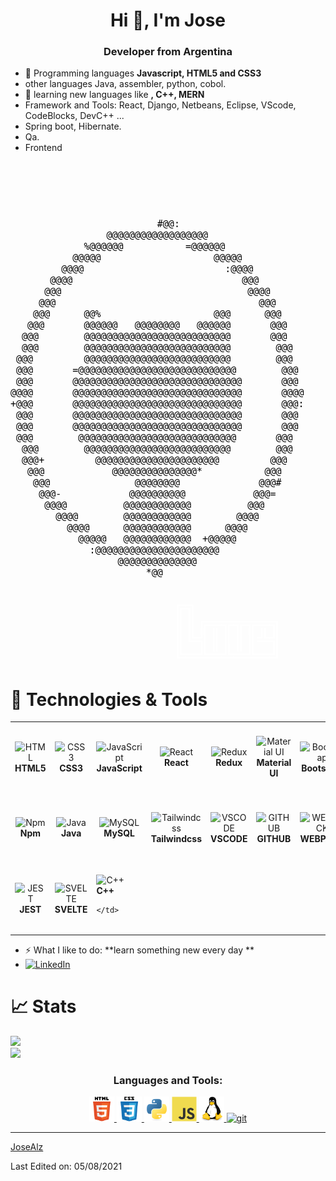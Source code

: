 <h1 align="center">Hi 👋, I'm Jose </h1>
<h3 align="center">Developer from Argentina</h3>



- 🌱 Programming languages **Javascript, HTML5 and CSS3**
- other languages Java, assembler, python, cobol.
- 👯  learning new languages ​​like **, C++, MERN**
- Framework and Tools: React, Django, Netbeans, Eclipse, VScode, CodeBlocks, DevC++ ...
- Spring boot, Hibernate.
- Qa.
- Frontend




<pre style='color:black;font-size:15px;line-height:18px;font-family:monospace;'>





                          #@@:                        
                 @@@@@@@@@@@@@@@@@@                 
             %@@@@@@           =@@@@@@              
           @@@@@                    @@@@@           
         @@@@                         :@@@@         
       @@@@                              @@@        
      @@@                                 @@@@      
     @@@                                    @@@     
    @@@      @@%                    @@@      @@@    
   @@@       @@@@@@   @@@@@@@@   @@@@@@       @@@   
  @@@        @@@@@@@@@@@@@@@@@@@@@@@@@@       @@@   
  @@@        @@@@@@@@@@@@@@@@@@@@@@@@@@        @@@  
 @@@         @@@@@@@@@@@@@@@@@@@@@@@@@@        @@@  
 @@@       =@@@@@@@@@@@@@@@@@@@@@@@@@@@@        @@@ 
 @@@       @@@@@@@@@@@@@@@@@@@@@@@@@@@@@@       @@@ 
@@@@       @@@@@@@@@@@@@@@@@@@@@@@@@@@@@@       @@@@
+@@@       @@@@@@@@@@@@@@@@@@@@@@@@@@@@@@       @@@:
 @@@       @@@@@@@@@@@@@@@@@@@@@@@@@@@@@@       @@@ 
 @@@       @@@@@@@@@@@@@@@@@@@@@@@@@@@@@@       @@@ 
 @@@        @@@@@@@@@@@@@@@@@@@@@@@@@@@@       @@@  
  @@@        @@@@@@@@@@@@@@@@@@@@@@@@@@        @@@  
  @@@+         @@@@@@@@@@@@@@@@@@@@@@         @@@   
   @@@            @@@@@@@@@@@@@@@*           @@@    
    @@@               @@@@@@@@              @@@#    
     @@@-            @@@@@@@@@@            @@@=     
      @@@@          @@@@@@@@@@@@          @@@       
        @@@@        @@@@@@@@@@@@        @@@@        
          @@@@      @@@@@@@@@@@@      @@@@          
            @@@@@   @@@@@@@@@@@@  +@@@@@            
              :@@@@@@@@@@@@@@@@@@@@@@               
                   @@@@@@@@@@@@@@                   
                        *@@                         

</pre>

<pre style="padding-left:260px;color:white;font-size:32px;line-height:26px;margin:6px 0 6px 0;">
&#9556;&#9559;
&#9553;&#9553;&#9556;&#9552;&#9574;&#9574;&#9574;&#9552;&#9559;
&#9553;&#9562;&#9571;&#9553;&#9553;&#9553;&#9553;&#9577;&#9571;
&#9562;&#9552;&#9577;&#9552;&#9577;&#9552;&#9577;&#9552;&#9565;
</pre>
                                 
# 🔧 Technologies & Tools

<table>
  <tr>
    <td align="center" height="108" width="108">
      <img
        src="https://cdn.jsdelivr.net/gh/devicons/devicon/icons/html5/html5-plain.svg"
        width="48"
        height="48"
        alt="HTML"
      />
      <br /><strong>HTML5</strong>
    </td>
    <td align="center" height="108" width="108">
      <img
        src="https://cdn.jsdelivr.net/gh/devicons/devicon/icons/css3/css3-plain.svg"
        width="48"
        height="48"
        alt="CSS3"
      />
      <br /><strong>CSS3</strong>
    </td>
    <td align="center" height="108" width="108">
      <img
        src="https://cdn.jsdelivr.net/gh/devicons/devicon/icons/javascript/javascript-plain.svg"
        width="48"
        height="48"
        alt="JavaScript"
      />
      <br /><strong>JavaScript</strong>
    </td>
    <td align="center" height="108" width="108">
      <img
        src="https://cdn.jsdelivr.net/gh/devicons/devicon/icons/react/react-original.svg"
        width="48"
        height="48"
        alt="React"
      />
      <br /><strong>React</strong>
    </td>
    <td align="center" height="108" width="108">
      <img
        src="https://cdn.jsdelivr.net/gh/devicons/devicon/icons/redux/redux-original.svg"
        width="48"
        height="48"
        alt="Redux"
      />
      <br /><strong>Redux</strong>
    </td>
    <td align="center" height="108" width="108">
      <img
        src="https://cdn.jsdelivr.net/gh/devicons/devicon/icons/materialui/materialui-original.svg"
        width="48"
        height="48"
        alt="Material UI"
      />
      <br /><strong>Material UI</strong>
    </td>
    <td align="center" height="108" width="108">
      <img
        src="https://cdn.jsdelivr.net/gh/devicons/devicon/icons/bootstrap/bootstrap-plain.svg"
        width="48"
        height="48"
        alt="Bootstrap"
      />
      <br /><strong>Bootstrap</strong>
    </td>
    <td align="center" height="108" width="108">
      <img
        src="https://cdn.jsdelivr.net/gh/devicons/devicon/icons/git/git-original.svg"
        width="48"
        height="48"
        alt="Git"
      />
      <br /><strong>Git</strong>
    </td>
  </tr>
  <tr>
    <td align="center" height="108" width="108">
      <img
        src="https://cdn.jsdelivr.net/gh/devicons/devicon/icons/npm/npm-original-wordmark.svg"
        width="48"
        height="48"
        alt="Npm"
      />
      <br /><strong>Npm</strong>
    </td>
    <td align="center" height="108" width="108">
      <img
        src="https://cdn.jsdelivr.net/gh/devicons/devicon/icons/java/java-original-wordmark.svg"
        width="48"
        height="48"
        alt="Java"
      />
      <br /><strong>Java</strong>
    </td>
    <td align="center" height="108" width="108">
      <img
        src="https://cdn.jsdelivr.net/gh/devicons/devicon/icons/mysql/mysql-original-wordmark.svg"
        width="48"
        height="48"
        alt="MySQL"
      />
      <br /><strong>MySQL</strong>
    </td>
    <td align="center" height="108" width="108">
      <img
        src="https://cdn.jsdelivr.net/gh/devicons/devicon/icons/tailwindcss/tailwindcss-plain.svg"
        width="48"
        height="48"
        alt="Tailwindcss"
      />
      <br /><strong>Tailwindcss</strong>
    </td>
    <td align="center" height="108" width="108">
      <img
        src="https://cdn.jsdelivr.net/gh/devicons/devicon/icons/vscode/vscode-original-wordmark.svg"
        width="48"
        height="48"
        alt="VSCODE"
      />
      <br /><strong>VSCODE</strong>
    </td>
    <td align="center" height="108" width="108">
      <img
        src="https://cdn.jsdelivr.net/gh/devicons/devicon/icons/github/github-original-wordmark.svg"
        width="48"
        height="48"
        alt="GITHUB"
      />
      <br /><strong>GITHUB</strong>
    </td>
    <td align="center" height="108" width="108">
      <img
        src="https://cdn.jsdelivr.net/gh/devicons/devicon/icons/webpack/webpack-plain.svg"
        width="48"
        height="48"
        alt="WEBPACK"
      />
      <br /><strong>WEBPACK</strong>
    </td>
    <td align="center" height="108" width="108">
      <img
        src="https://cdn.jsdelivr.net/gh/devicons/devicon/icons/nodejs/nodejs-original.svg"
        width="48"
        height="48"
        alt="NODEJS"
      />
      <strong>NODEJS</strong>
    </td>
  </tr>
  <tr>
    <td align="center" height="108" width="108">
      <img
        src="https://cdn.jsdelivr.net/gh/devicons/devicon/icons/jest/jest-plain.svg"
        width="48"
        height="48"
        alt="JEST"
      />
      <strong>JEST</strong>
    </td>
    <td align="center" height="108" width="108">
      <img
        src="https://cdn.jsdelivr.net/gh/devicons/devicon/icons/svelte/svelte-original.svg"
        width="48"
        height="48"
        alt="SVELTE"
      />
      <strong>SVELTE</strong>
    </td>
    <td >
	<img
		src="https://cdn.jsdelivr.net/gh/devicons/devicon/icons/cplusplus/cplusplus-original.svg"
		width="48"
        height="48"
        alt="C++"
      />
      <strong>C++</strong>
	
	</td>
    
  </tr>  
  
</table>







- ⚡ What I like to do: **learn something new every day **
- <a href="https://www.linkedin.com/in/jose-alzogaray-80b786128/" rel="nofollow"><img src="https://camo.githubusercontent.com/1598532a3542326fff0ea5e0481f39287c1a1a201b07b4fff95c5ecd6a30553e/68747470733a2f2f696d672e736869656c64732e696f2f62616467652f4c696e6b6564496e2d2532333030373742352e7376673f267374796c653d666c61742d737175617265266c6f676f3d6c696e6b6564696e266c6f676f436f6c6f723d7768697465" alt="LinkedIn" data-canonical-src="https://img.shields.io/badge/LinkedIn-%230077B5.svg?&amp;style=flat-square&amp;logo=linkedin&amp;logoColor=white" style="max-width: 100%;"></a>



# 📈 Stats

<img
  src="https://github-readme-stats.vercel.app/api?username=JoseAlz&show_icons=true&theme=react&&hide_border=true"
/>
<br />
<img
  src="https://github-readme-streak-stats.herokuapp.com/?user=JoseAlz&&theme=react&&hide_border=true" />

  
</div>

<h3 align="center">Languages and Tools:</h3>

<p align="center"> 
  <a href="https://www.w3.org/html/" target="_blank"> 
    <img src="https://raw.githubusercontent.com/devicons/devicon/master/icons/html5/html5-original-wordmark.svg" alt="html5" width="40" height="40"/> 
  </a>
  <a href="https://www.w3schools.com/css/" target="_blank"> 
    <img src="https://raw.githubusercontent.com/devicons/devicon/master/icons/css3/css3-original-wordmark.svg" alt="css3" width="40" height="40"/> 
  </a> 
  <a href="https://www.python.org" target="_blank"> 
    <img src="https://raw.githubusercontent.com/devicons/devicon/master/icons/python/python-original.svg" alt="python" width="40" height="40"/> 
  </a>  
  <a href="https://developer.mozilla.org/en-US/docs/Web/JavaScript" target="_blank"> 
    <img src="https://raw.githubusercontent.com/devicons/devicon/master/icons/javascript/javascript-original.svg" alt="javascript" width="40" height="40"/> 
  </a> 
  <a href="https://www.linux.org/" target="_blank"> 
    <img src="https://raw.githubusercontent.com/devicons/devicon/master/icons/linux/linux-original.svg" alt="linux" width="40" height="40"/> 
  </a> 
  <a href="https://git-scm.com/" target="_blank"> 
    <img src="https://www.vectorlogo.zone/logos/git-scm/git-scm-icon.svg" alt="git" width="40" height="40"/> 
  </a>
</p>



------

[JoseAlz](https://github.com/JoseAlz)

Last Edited on: 05/08/2021
